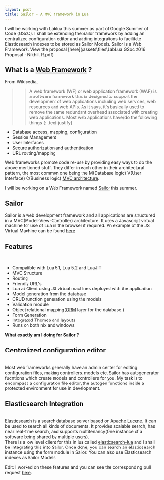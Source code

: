 ```yaml
---
layout: post
title: Sailor - A MVC framework in Lua
---
```

I will be working with Lablua this summer as part of Google Summer of Code (GSoC). I shall be extending the Sailor framework by adding an centralized configuration editor and adding integrations to facilitate Elasticsearch indexes to be stored as Sailor Models. Sailor is a Web Framework. View the proposal [here](\assets\files\LabLua GSoc 2016 Proposal - Nikhil. R.pdf)


## What is a [Web Framework]() ?

From Wikipedia,

>> A web framework (WF) or web application framework (WAF) is a software framework that is designed to support the development of web applications including web services, web resources and web APIs.
As it says, it's basically used to remove the same redundant overhead associated with creating web applications. Most web applications have/do the following things
{: .text-justify}
- Database access, mapping, configuration
- Session Management
- User Interfaces
- Secure authorization and authentication
- URL routing/mapping

Web frameworks promote code re-use by providing easy ways to do the above mentioned stuff. They differ in each other in their architectural pattern, the most common one being the M(Database logic) V(User Interface) C(Business logic) [MVC architecture](https://en.wikipedia.org/wiki/Model%E2%80%93view%E2%80%93controller).

I will be working on a Web Framework named [Sailor](http://sailorproject.org/) this summer.
## Sailor
Sailor is a web development framework and all applications are structured in a MVC(Model-View-Controller) architecture. It uses a Javascript virtual machine for use of Lua in the browser if required. An example of the JS Virtual Machine can be found [here](https://github.com/paulcuth/starlight)


## Features
<br>

* Compatible with Lua 5.1, Lua 5.2 and LuaJIT
* MVC Structure
* Routing
* Friendly URL's
* Lua at Client using JS virtual machines deployed with the application
* Model generation from the database
* CRUD function generation using the models
* Validation module
* Object relational mapping([ORM](https://en.wikipedia.org/wiki/Object-relational_mapping
) layer for the database.)
* Form Generation
* Integrated Themes and layouts
* Runs on both nix and windows


<strong>What exactly am I doing for Sailor ?</strong>


## Centralized configuration editor
<br>
Most web frameworks generally have an admin center for editing configuration files, making controllers, models etc. Sailor has autogenerator fucntions which create models and controllers for you. My task is to encompass a configuration file editor, the autogen functions inside a protected environment for use in development.


## Elasticsearch Integration
<br>
<a href="https://www.elastic.co/products/elasticsearch">Elasticsearch</a> is a search database server based on <a href="https://lucene.apache.org">Apache Lucene</a>. It can be used to search all kinds of documents. It provides scalable search, has near real-time search, and supports multitenancy(One instance of a software being shared by multiple users). <br> There is a low level client for this in lua called <a href="https://github.com/DhavalKapil/elasticsearch-lua">elasticsearch-lua</a> and I shall be integrating this into Sailor. Once done, you can search an elasticsearch instance using the form module in Sailor. You can also use Elasticsearch indexes as Sailor Models.


Edit: I worked on these features and you can see the corresponding pull request <a href="https://github.com/sailorproject/sailor/pull/125">here</a>.